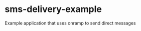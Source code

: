 sms-delivery-example
====================

Example application that uses onramp to send direct messages
